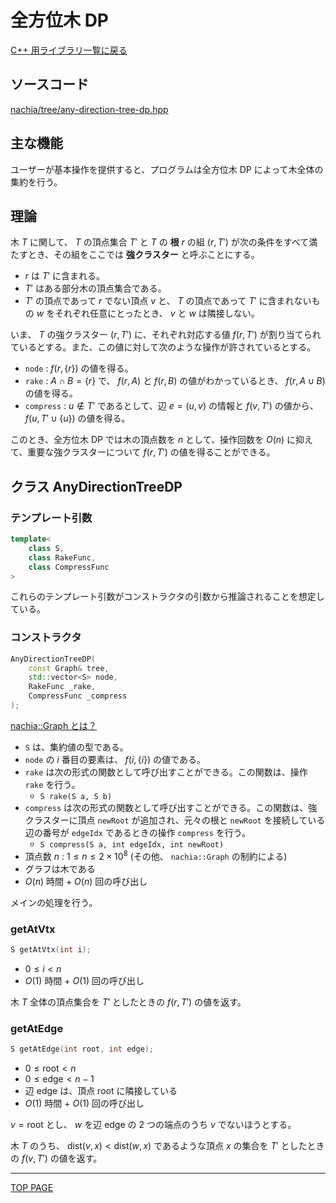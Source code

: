 # 全方位木 DP

[C++ 用ライブラリ一覧に戻る](../index.md)

## ソースコード

[nachia/tree/any-direction-tree-dp.hpp](https://github.com/NachiaVivias/cp-library/blob/main/Cpp/Include/nachia/tree/any-direction-tree-dp.hpp)

## 主な機能

ユーザーが基本操作を提供すると、プログラムは全方位木 DP によって木全体の集約を行う。

## 理論

木 $T$ に関して、 $T$ の頂点集合 $T'$ と $T$ の **根** $r$ の組 $(r,T')$ が次の条件をすべて満たすとき、その組をここでは **強クラスター** と呼ぶことにする。

- $r$ は $T'$ に含まれる。
- $T'$ はある部分木の頂点集合である。
- $T'$ の頂点であって $r$ でない頂点 $v$ と、 $T$ の頂点であって $T'$ に含まれないもの $w$ をそれぞれ任意にとったとき、 $v$ と $w$ は隣接しない。

いま、 $T$ の強クラスター $(r,T')$ に、それぞれ対応する値 $f(r,T')$ が割り当てられているとする。また、この値に対して次のような操作が許されているとする。

- `node` : $f(r,\lbrace r\rbrace )$ の値を得る。
- `rake` : $A\cap B =\lbrace r\rbrace$ で、 $f(r,A)$ と $f(r,B)$ の値がわかっているとき、 $f(r,A\cup B)$ の値を得る。
- `compress` : $u\notin T'$ であるとして、辺 $e=(u,v)$ の情報と $f(v, T')$ の値から、 $f(u, T'\cup \lbrace u\rbrace )$ の値を得る。

このとき、全方位木 DP では木の頂点数を $n$ として、操作回数を $O(n)$ に抑えて、重要な強クラスターについて $f(r,T')$ の値を得ることができる。

## クラス AnyDirectionTreeDP

### テンプレート引数

```c++
template<
    class S,
    class RakeFunc,
    class CompressFunc
>
```

これらのテンプレート引数がコンストラクタの引数から推論されることを想定している。

### コンストラクタ

```c++
AnyDirectionTreeDP(
    const Graph& tree,
    std::vector<S> node,
    RakeFunc _rake,
    CompressFunc _compress
);
```

[nachia::Graph とは？](./../graph/graph.md)

- `S` は、集約値の型である。
- `node` の $i$ 番目の要素は、 $f(i,\lbrace i\rbrace )$ の値である。
- `rake` は次の形式の関数として呼び出すことができる。この関数は、操作 `rake` を行う。
    - `S rake(S a, S b)`
- `compress` は次の形式の関数として呼び出すことができる。この関数は、強クラスターに頂点 `newRoot` が追加され、元々の根と `newRoot` を接続している辺の番号が `edgeIdx` であるときの操作 `compress` を行う。
    - `S compress(S a, int edgeIdx, int newRoot)`
- 頂点数 $n$ : $1 \leq n \leq 2\times 10^8$ (その他、 `nachia::Graph` の制約による)
- グラフは木である
- $O(n)$ 時間 + $O(n)$ 回の呼び出し

メインの処理を行う。

### getAtVtx

```c++
S getAtVtx(int i);
```

- $0\leq i \lt n$
- $O(1)$ 時間 + $O(1)$ 回の呼び出し

木 $T$ 全体の頂点集合を $T'$ としたときの $f(r,T')$ の値を返す。

### getAtEdge

```c++
S getAtEdge(int root, int edge);
```

- $0\leq \text{root} \lt n$
- $0\leq \text{edge} \lt n-1$
- 辺 $\text{edge}$ は、頂点 $\text{root}$ に隣接している
- $O(1)$ 時間 + $O(1)$ 回の呼び出し

$v=\text{root}$ とし、 $w$ を辺 $\text{edge}$ の $2$ つの端点のうち $v$ でないほうとする。

木 $T$ のうち、 $\text{dist}(v,x)\lt\text{dist}(w,x)$ であるような頂点 $x$ の集合を $T'$ としたときの $f(v,T')$ の値を返す。



---

[TOP PAGE](https://nachiavivias.github.io/cp-library/)


<script type="text/x-mathjax-config">MathJax.Hub.Config({tex2jax:{inlineMath:[['\$','\$']],processEscapes:true},CommonHTML: {matchFontHeight:false}});</script>
<script type="text/javascript" async src="https://cdnjs.cloudflare.com/ajax/libs/mathjax/2.7.1/MathJax.js?config=TeX-MML-AM_CHTML"></script>
